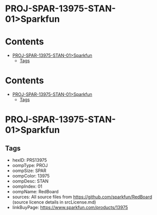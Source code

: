 
PROJ-SPAR-13975-STAN-01>Sparkfun
================================

Contents
========

* [PROJ-SPAR-13975-STAN-01>Sparkfun](#proj-spar-13975-stan-01sparkfun)
	* [Tags](#tags)

Contents
========

* [PROJ-SPAR-13975-STAN-01>Sparkfun](#proj-spar-13975-stan-01sparkfun)
	* [Tags](#tags)

# PROJ-SPAR-13975-STAN-01>Sparkfun

## Tags

- hexID: PRS13975
- oompType: PROJ
- oompSize: SPAR
- oompColor: 13975
- oompDesc: STAN
- oompIndex: 01
- oompName: RedBoard
- sources: All source files from https://github.com/sparkfun/RedBoard (source licence details in srcLicense.md)
- linkBuyPage: https://www.sparkfun.com/products/13975
